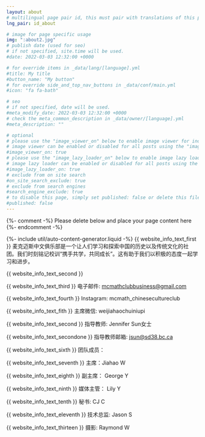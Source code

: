 ```yaml
---
layout: about
# multilingual page pair id, this must pair with translations of this page. (This name must be unique)
lng_pair: id_about

# image for page specific usage
img: ":about2.jpg"
# publish date (used for seo)
# if not specified, site.time will be used.
#date: 2022-03-03 12:32:00 +0000

# for override items in _data/lang/[language].yml
#title: My title
#button_name: "My button"
# for override side_and_top_nav_buttons in _data/conf/main.yml
#icon: "fa fa-bath"

# seo
# if not specified, date will be used.
#meta_modify_date: 2022-03-03 12:32:00 +0000
# check the meta_common_description in _data/owner/[language].yml
#meta_description: ""

# optional
# please use the "image_viewer_on" below to enable image viewer for individual pages or posts (_posts/ or [language]/_posts folders).
# image viewer can be enabled or disabled for all posts using the "image_viewer_posts: true" setting in _data/conf/main.yml.
#image_viewer_on: true
# please use the "image_lazy_loader_on" below to enable image lazy loader for individual pages or posts (_posts/ or [language]/_posts folders).
# image lazy loader can be enabled or disabled for all posts using the "image_lazy_loader_posts: true" setting in _data/conf/main.yml.
#image_lazy_loader_on: true
# exclude from on site search
#on_site_search_exclude: true
# exclude from search engines
#search_engine_exclude: true
# to disable this page, simply set published: false or delete this file
#published: false
---
```


{%- comment -%} Please delete below and place your page content here {%- endcomment -%}

{%- include util/auto-content-generator.liquid -%}
{{ website_info_text_first }}
麦克迈斯中文俱乐部是一个让人们学习和探索中国的历史以及传统文化的社团。我们时刻铭记校训“携手共学，共同成长”。这有助于我们以积极的态度一起学习和进步。

{{ website_info_text_second }}

{{ website_info_text_third }}
电子邮件: mcmathclubbusiness@gmail.com

{{ website_info_text_fourth }}
Instagram: mcmath_chinesecultureclub

{{ website_info_text_fith }}
主席微信: weijiahaochuiniupi

{{ website_info_text_second }}
指导教师: Jennifer Sun女士

{{ website_info_text_secondone }}
指导教师邮箱: jsun@sd38.bc.ca

{{ website_info_text_sixth }}
团队成员：

{{ website_info_text_seventh }}
主席：Jiahao W

{{ website_info_text_eighth }}
副主席： George Y

{{ website_info_text_ninth }}
媒体主管： Lily Y

{{ website_info_text_tenth }}
秘书: CJ C

{{ website_info_text_eleventh }}
技术总监: Jason S

{{ website_info_text_thirteen }}
摄影: Raymond W
